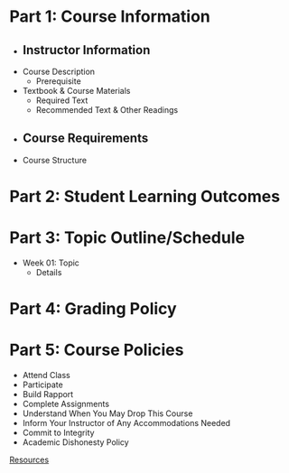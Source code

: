 # Part 1: Course Information
- Instructor Information
  - 
- Course Description
  - Prerequisite
- Textbook & Course Materials
  - Required Text
  - Recommended Text & Other Readings
- Course Requirements
  - 
- Course Structure

# Part 2: Student Learning Outcomes

# Part 3: Topic Outline/Schedule
- Week 01: Topic
  - Details

# Part 4: Grading Policy

# Part 5: Course Policies
- Attend Class
- Participate
- Build Rapport
- Complete Assignments
- Understand When You May Drop This Course
- Inform Your Instructor of Any Accommodations Needed
- Commit to Integrity
- Academic Dishonesty Policy

[Resources]("RESOURCES.md")
